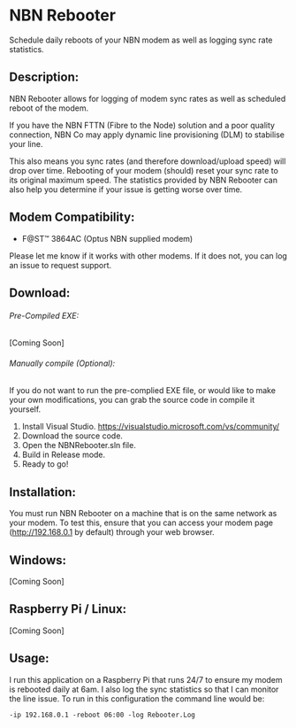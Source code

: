 # NBN Rebooter
Schedule daily reboots of your NBN modem as well as logging sync rate statistics.

## Description:
NBN Rebooter allows for logging of modem sync rates as well as scheduled reboot of the modem.

If you have the NBN FTTN (Fibre to the Node) solution and a poor quality connection, NBN Co may apply dynamic line provisioning (DLM) to stabilise your line.

This also means you sync rates (and therefore download/upload speed) will drop over time. Rebooting of your modem (should) reset your sync rate to its original maximum speed. The statistics provided by NBN Rebooter can also help you determine if your issue is getting worse over time.

## Modem Compatibility:
* F@ST™ 3864AC (Optus NBN supplied modem)

Please let me know if it works with other modems. If it does not, you can log an issue to request support.

## Download:
######  Pre-Compiled EXE:
 [Coming Soon]

######  Manually compile (Optional):
If you do not want to run the pre-complied EXE file, or would like to make your own modifications, you can grab the source code in compile it yourself.

1. Install Visual Studio. https://visualstudio.microsoft.com/vs/community/
2. Download the source code.
3. Open the NBNRebooter.sln file.
4. Build in Release mode.
5. Ready to go!

## Installation:
You must run NBN Rebooter on a machine that is on the same network as your modem. To test this, ensure that you can access your modem page
(http://192.168.0.1 by default) through your web browser.

## Windows:
 [Coming Soon]
## Raspberry Pi / Linux:
 [Coming Soon]

## Usage:

I run this application on a Raspberry Pi that runs 24/7 to ensure my modem is rebooted daily at 6am. I also log the sync statistics so that I can monitor the line issue. To run in this configuration the command line would be:

```
-ip 192.168.0.1 -reboot 06:00 -log Rebooter.Log
```
